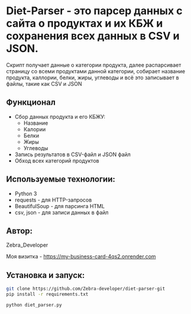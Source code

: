 # Diet-Parser - это парсер данных с сайта о продуктах и их КБЖ и сохранения всех данных в CSV и JSON.

Скрипт получает данные о категории продукта, далее распарсивает страницу со всеми продуктами данной категории, собирает название продукта, каллории, белки, жиры, углеводы 
и всё это записывает в файлы, такие как CSV и JSON

## Функционал
- Сбор данных продукта и его КБЖУ:
	- Название
	- Калории 
	- Белки
	- Жиры
	- Углеводы  
- Запись результатов в CSV-файл и JSON файл
- Обход всех категорий продуктов

## Используемые технологии:
- Python 3
- requests - для HTTP-запросов
- BeautifulSoup - для парсинга HTML
- csv, json - для записи данных в файл

## Автор:
Zebra_Developer

Моя визитка - https://my-business-card-4qs2.onrender.com

## Установка и запуск:

```bash
git clone https://github.com/Zebra-developer/diet-parser-git
pip install -r requirements.txt

python diet_parser.py
